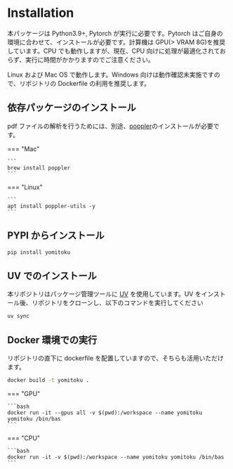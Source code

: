 # Installation

本パッケージは Python3.9+, Pytorch が実行に必要です。Pytorch はご自身の環境に合わせて、インストールが必要です。計算機は GPU(> VRAM 8G)を推奨しています。CPU でも動作しますが、現在、CPU 向けに処理が最適化されておらず、実行に時間がかかりますのでご注意ください。

Linux および Mac OS で動作します。Windows 向けは動作確認未実施ですので、リポジトリの Dockerfile の利用を推奨します。

## 依存パッケージのインストール

pdf ファイルの解析を行うためには、別途、[poppler](https://poppler.freedesktop.org/)のインストールが必要です。

=== "Mac"

    ```
    brew install poppler
    ```

=== "Linux"

    ```
    apt install poppler-utils -y
    ```

## PYPI からインストール

```bash
pip install yomitoku
```

## UV でのインストール

本リポジトリはパッケージ管理ツールに [UV](https://docs.astral.sh/uv/) を使用しています。UV をインストール後、リポジトリをクローンし、以下のコマンドを実行してください

```bash
uv sync
```

## Docker 環境での実行

リポジトリの直下に dockerfile を配置していますので、そちらも活用いただけます。

```bash
docker build -t yomitoku .
```

=== "GPU"

    ```bash
    docker run -it --gpus all -v $(pwd):/workspace --name yomitoku yomitoku /bin/bas
    ```

=== "CPU"

    ```bash
    docker run -it -v $(pwd):/workspace --name yomitoku yomitoku /bin/bas
    ```
